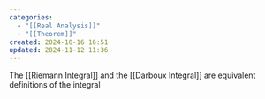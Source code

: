```yaml
---
categories:
  - "[[Real Analysis]]"
  - "[[Theorem]]"
created: 2024-10-16 16:51
updated: 2024-11-12 11:36
---
```

The [[Riemann Integral]] and the [[Darboux Integral]] are equivalent definitions of the integral